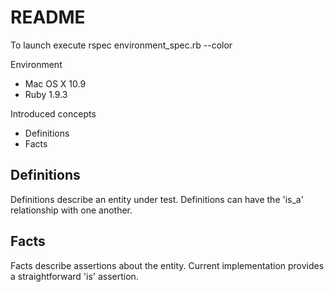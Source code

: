 README
====
To launch execute
	rspec  environment_spec.rb --color

Environment
* Mac OS X 10.9
* Ruby 1.9.3

Introduced concepts
* Definitions
* Facts

Definitions
---
Definitions describe an entity under test. Definitions can have the 'is_a' relationship with one another.

Facts
---
Facts describe assertions about the entity. Current implementation provides a straightforward 'is' assertion.

